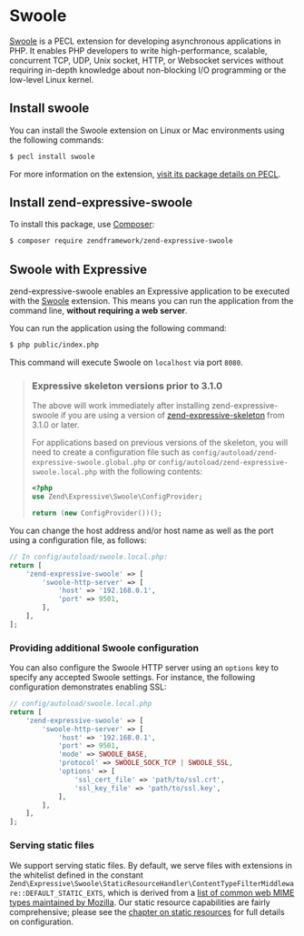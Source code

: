 # Swoole

[Swoole](https://www.swoole.co.uk/) is a PECL extension for developing
asynchronous applications in PHP. It enables PHP developers to write
high-performance, scalable, concurrent TCP, UDP, Unix socket, HTTP, or Websocket
services without requiring in-depth knowledge about non-blocking I/O programming
or the low-level Linux kernel.

## Install swoole

You can install the Swoole extension on Linux or Mac environments using the
following commands:

```bash
$ pecl install swoole
```

For more information on the extension, [visit its package details on PECL](https://pecl.php.net/package/swoole).

## Install zend-expressive-swoole

To install this package, use [Composer](https://getcomposer.org/):

```bash
$ composer require zendframework/zend-expressive-swoole
```

## Swoole with Expressive

zend-expressive-swoole enables an Expressive application to be executed with
the [Swoole](https://www.swoole.co.uk/) extension. This means you can run the
application from the command line, **without requiring a web server**.

You can run the application using the following command:

```bash
$ php public/index.php
```

This command will execute Swoole on `localhost` via port `8080`.

> ### Expressive skeleton versions prior to 3.1.0
>
> The above will work immediately after installing zend-expressive-swoole if you
> are using a version of [zend-expressive-skeleton](https://github.com/zendframework/zend-expressive-skeleton)
> from 3.1.0 or later.
>
> For applications based on previous versions of the skeleton, you will need to
> create a configuration file such as `config/autoload/zend-expressive-swoole.global.php`
> or `config/autoload/zend-expressive-swoole.local.php` with the following
> contents:
>
> ```php
> <?php
> use Zend\Expressive\Swoole\ConfigProvider;
>
> return (new ConfigProvider())();
> ```

You can change the host address and/or host name as well as the port using a
configuration file, as follows:

```php
// In config/autoload/swoole.local.php:
return [
    'zend-expressive-swoole' => [
        'swoole-http-server' => [
            'host' => '192.168.0.1',
            'port' => 9501,
        ],
    ],
];
```

### Providing additional Swoole configuration

You can also configure the Swoole HTTP server using an `options` key to specify
any accepted Swoole settings. For instance, the following configuration
demonstrates enabling SSL:

```php
// config/autoload/swoole.local.php
return [
    'zend-expressive-swoole' => [
        'swoole-http-server' => [
            'host' => '192.168.0.1',
            'port' => 9501,
            'mode' => SWOOLE_BASE,
            'protocol' => SWOOLE_SOCK_TCP | SWOOLE_SSL,
            'options' => [
                'ssl_cert_file' => 'path/to/ssl.crt',
                'ssl_key_file' => 'path/to/ssl.key',
            ],
        ],
    ],
];
```

### Serving static files

We support serving static files. By default, we serve files with extensions in
the whitelist defined in the constant `Zend\Expressive\Swoole\StaticResourceHandler\ContentTypeFilterMiddleware::DEFAULT_STATIC_EXTS`,
which is derived from a [list of common web MIME types maintained by Mozilla](https://developer.mozilla.org/en-US/docs/Web/HTTP/Basics_of_HTTP/MIME_types/Complete_list_of_MIME_types).
Our static resource capabilities are fairly comprehensive; please see the
[chapter on static resources](static-resources.md) for full details on
configuration.
